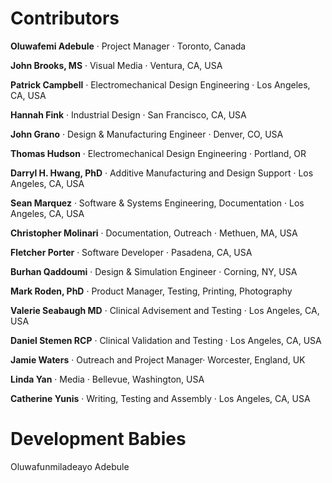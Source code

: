# Contributors

**Oluwafemi Adebule** · Project Manager · Toronto, Canada

**John Brooks, MS** · Visual Media · Ventura, CA, USA

**Patrick Campbell** · Electromechanical Design Engineering · Los Angeles, CA, USA

**Hannah Fink** · Industrial Design · San Francisco, CA, USA

**John Grano** · Design & Manufacturing Engineer · Denver, CO, USA

**Thomas Hudson** · Electromechanical Design Engineering · Portland, OR

**Darryl H. Hwang, PhD** · Additive Manufacturing and Design Support · Los Angeles, CA, USA

**Sean Marquez** · Software & Systems Engineering, Documentation · Los Angeles, CA, USA

**Christopher Molinari** · Documentation, Outreach · Methuen, MA, USA

**Fletcher Porter** · Software Developer · Pasadena, CA, USA

**Burhan Qaddoumi** · Design & Simulation Engineer · Corning, NY, USA

**Mark Roden, PhD** · Product Manager, Testing, Printing, Photography

**Valerie Seabaugh MD** · Clinical Advisement and Testing · Los Angeles, CA, USA

**Daniel Stemen RCP** · Clinical Validation and Testing · Los Angeles, CA, USA

**Jamie Waters** · Outreach and Project Manager· Worcester, England, UK

**Linda Yan** · Media · Bellevue, Washington, USA

**Catherine Yunis** · Writing, Testing and Assembly · Los Angeles, CA, USA


# Development Babies

Oluwafunmiladeayo Adebule

